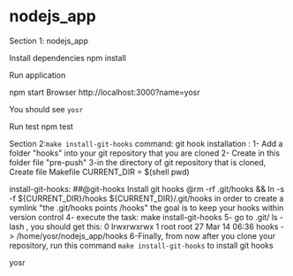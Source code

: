 # nodejs_app 
Section 1: nodejs_app

Install dependencies
npm install

Run application

npm start
Browser http://localhost:3000?name=yosr

You should see `yosr`

Run test
npm test

Section 2:`make install-git-hooks` command:
git hook installation :
1- Add a folder "hooks" into your git repository that you are cloned
2- Create in this folder file "pre-push" 
3-in the directory of git repository that is cloned, Create file Makefile
CURRENT_DIR = $(shell pwd)

install-git-hooks: ##@git-hooks Install git hooks
	@rm -rf .git/hooks && ln -s -f ${CURRENT_DIR}/hooks ${CURRENT_DIR}/.git/hooks
in order to create a symlink "the .git/hooks points /hooks"
the goal is to keep your hooks within version control
4- execute the task: make install-git-hooks
5- go to .git/
ls -lash , you should get this:
 0 lrwxrwxrwx  1 root root   27 Mar 14 06:36 hooks -> /home/yosr/nodejs_app/hooks
6-Finally, from now after you clone your  repository,  run this command `make install-git-hooks` to install git hooks


yosr



